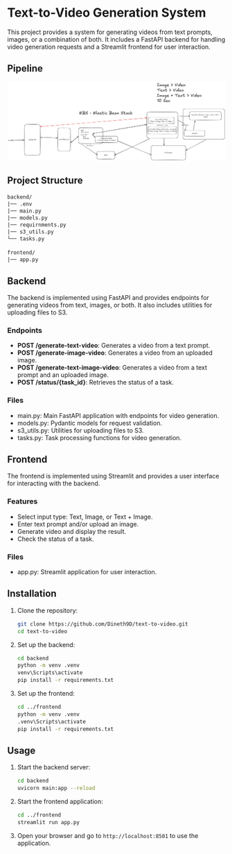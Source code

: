 # Text-to-Video Generation System

This project provides a system for generating videos from text prompts, images, or a combination of both. It includes a FastAPI backend for handling video generation requests and a Streamlit frontend for user interaction.

## Pipeline
![Text-to-Video Pipeline](pipeline.png)

## Project Structure

```
backend/
|── .env
|── main.py
|── models.py
|── requirnments.py
|── s3_utils.py
└── tasks.py

frontend/
|── app.py
```

## Backend

The backend is implemented using FastAPI and provides endpoints for generating videos from text, images, or both. It also includes utilities for uploading files to S3.

### Endpoints

- **POST /generate-text-video**: Generates a video from a text prompt.
- **POST /generate-image-video**: Generates a video from an uploaded image.
- **POST /generate-text-image-video**: Generates a video from a text prompt and an uploaded image.
- **POST /status/{task_id}**: Retrieves the status of a task.

### Files

- main.py: Main FastAPI application with endpoints for video generation.
- models.py: Pydantic models for request validation.
- s3_utils.py: Utilities for uploading files to S3.
- tasks.py: Task processing functions for video generation.

## Frontend

The frontend is implemented using Streamlit and provides a user interface for interacting with the backend.

### Features

- Select input type: Text, Image, or Text + Image.
- Enter text prompt and/or upload an image.
- Generate video and display the result.
- Check the status of a task.

### Files

- app.py: Streamlit application for user interaction.

## Installation

1. Clone the repository:
    ```sh
    git clone https://github.com/Dineth9D/text-to-video.git
    cd text-to-video
    ```

2. Set up the backend:
    ```sh
    cd backend
    python -m venv .venv
    venv\Scripts\activate
    pip install -r requirements.txt
    ```

3. Set up the frontend:
    ```sh
    cd ../frontend
    python -m venv .venv
    .venv\Scripts\activate
    pip install -r requirements.txt
    ```

## Usage

1. Start the backend server:
    ```sh
    cd backend
    uvicorn main:app --reload
    ```

2. Start the frontend application:
    ```sh
    cd ../frontend
    streamlit run app.py
    ```

3. Open your browser and go to `http://localhost:8501` to use the application.